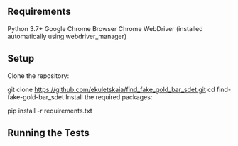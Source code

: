 ## Requirements
Python 3.7+
Google Chrome Browser
Chrome WebDriver (installed automatically using webdriver_manager)

## Setup
Clone the repository:

git clone https://github.com/ekuletskaia/find_fake_gold_bar_sdet.git
cd find-fake-gold-bar_sdet
Install the required packages:

pip install -r requirements.txt

## Running the Tests
